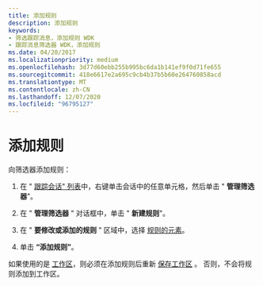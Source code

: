 ```yaml
---
title: 添加规则
description: 添加规则
keywords:
- 筛选跟踪消息，添加规则 WDK
- 跟踪消息筛选器 WDK，添加规则
ms.date: 04/20/2017
ms.localizationpriority: medium
ms.openlocfilehash: 3d77d60ebb255b995bc6da1b141ef9f0d71fe655
ms.sourcegitcommit: 418e6617e2a695c9cb4b37b5b60e264760858acd
ms.translationtype: MT
ms.contentlocale: zh-CN
ms.lasthandoff: 12/07/2020
ms.locfileid: "96795127"
---
```

# <a name="adding-a-rule"></a>添加规则


向筛选器添加规则：

1.  在 " [跟踪会话" 列表](trace-session-list.md)中，右键单击会话中的任意单元格，然后单击 " **管理筛选器**"。

2.  在 " **管理筛选器** " 对话框中，单击 " **新建规则**"。

3.  在 " **要修改或添加的规则** " 区域中，选择 [规则的元素](filter-rule-elements.md)。

4.  单击 **“添加规则”**。

如果使用的是 [工作区](using-traceview-workspaces.md)，则必须在添加规则后重新 [保存工作区](saving-or-resaving-a-workspace.md) 。 否则，不会将规则添加到工作区。

 

 





